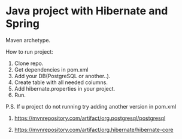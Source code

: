 <h1>Java project with Hibernate and Spring</h1>

Maven archetype.

How to run project:

1. Clone repo.
2. Get dependencies in pom.xml
3. Add your DB(PostgreSQL or another..).
4. Create table with all needed columns.
5. Add hibernate.properties in your project.
6. Run.

P.S. If u project do not running try adding another version  in pom.xml

1. https://mvnrepository.com/artifact/org.postgresql/postgresql

2. https://mvnrepository.com/artifact/org.hibernate/hibernate-core
